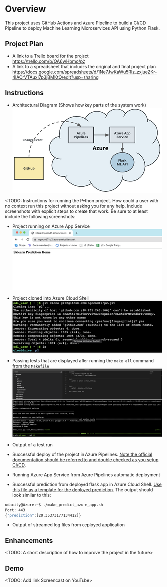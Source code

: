 # Overview

This project uses GitHub Actions and Azure Pipeline to build a CI/CD Pipeline to deploy Machine Learning Microservices API using Python Flask.

## Project Plan

* A link to a Trello board for the project
https://trello.com/b/QA6wHbmo/p2
* A link to a spreadsheet that includes the original and final project plan
https://docs.google.com/spreadsheets/d/1Ne7JwKaWu5Rlz_zxjueZKr-4lACrVTAuxI7p3jBMKtQ/edit?usp=sharing

## Instructions

* Architectural Diagram (Shows how key parts of the system work)
![Architectural Diagram](cd-diagram.png)

<TODO:  Instructions for running the Python project.  How could a user with no context run this project without asking you for any help.  Include screenshots with explicit steps to create that work. Be sure to at least include the following screenshots:

* Project running on Azure App Service
![Alt text](Project%20running%20on%20Azure%20App%20Service.png)

* Project cloned into Azure Cloud Shell
![Alt text](Project%20cloned%20into%20Azure%20Cloud%20Shell.png)

* Passing tests that are displayed after running the `make all` command from the `Makefile`
![Alt text](Output%20Make%20File.png)

* Output of a test run

* Successful deploy of the project in Azure Pipelines.  [Note the official documentation should be referred to and double checked as you setup CI/CD](https://docs.microsoft.com/en-us/azure/devops/pipelines/ecosystems/python-webapp?view=azure-devops).

* Running Azure App Service from Azure Pipelines automatic deployment

* Successful prediction from deployed flask app in Azure Cloud Shell.  [Use this file as a template for the deployed prediction](https://github.com/udacity/nd082-Azure-Cloud-DevOps-Starter-Code/blob/master/C2-AgileDevelopmentwithAzure/project/starter_files/flask-sklearn/make_predict_azure_app.sh).
The output should look similar to this:

```bash
udacity@Azure:~$ ./make_predict_azure_app.sh
Port: 443
{"prediction":[20.35373177134412]}
```

* Output of streamed log files from deployed application

> 

## Enhancements

<TODO: A short description of how to improve the project in the future>

## Demo 

<TODO: Add link Screencast on YouTube>


